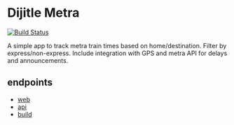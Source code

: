 # Dijitle Metra

[![Build Status](https://drone.dijitle.dev/api/badges/dijitle/Dijitle.Metra/status.svg)](https://drone.dijitle.dev/dijitle/Dijitle.Metra)

A simple app to track metra train times based on home/destination. Filter by express/non-express. Include integration with GPS and metra API for delays and announcements.

## endpoints

- [web](metra.dijitle.com)
- [api](metra.dijitle.com/api)
- [build](https://drone.dijitle.dev/dijitle/Dijitle.Metra)
